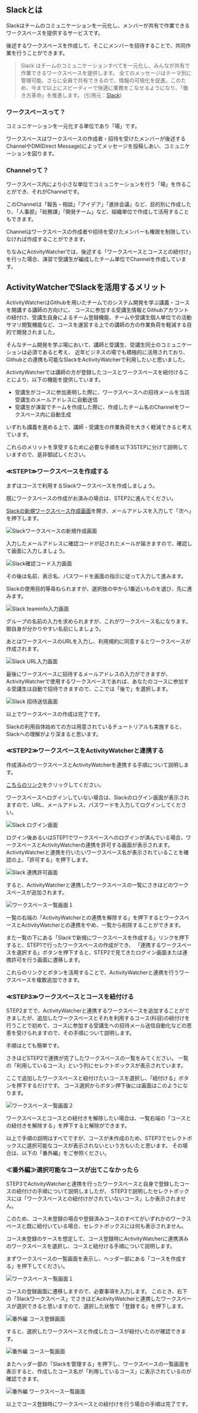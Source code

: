 ## Slackとは
Slackはチームのコミュニケーションを一元化し、メンバーが共有で作業できるワークスペースを提供するサービスです。

後述するワークスペースを作成して、そこにメンバーを招待することで、共同作業を行うことができます。

> Slack はチームのコミュニケーションすべてを一元化し、みんなが共有で作業できるワークスペースを提供します。
> 全てのメッセージはテーマ別に管理可能、さらに全員で共有できるので、情報の可視化を促進。このため、今まで以上にスピーディーで快適に業務をこなせるようになり、「働き方革命」を推進します。
(引用元：[Slack](https://slack.com/intl/ja-jp/features))

### ワークスペースって？
コミュニケーションを一元化する単位であり「場」です。

ワークスペースはワークスペースの作成者・招待を受けたメンバーが後述するChannelやDM(Direct Message)によってメッセージを投稿しあい、コミュニケーションを図ります。

### Channelって？
ワークスペース内により小さな単位でコミュニケーションを行う「場」を作ることができ、それがChannelです。

このChannelは「報告・相談」「アイデア」「進捗会議」など、目的別に作成したり、「人事部」「総務課」「開発チーム」など、組織単位で作成して活用することもできます。

Channelはワークスペースの作成者や招待を受けたメンバーも権限を制限していなければ作成することができます。

ちなみにActivityWatcherでは、後述する「ワークスペースとコースとの紐付け」を行った場合、演習で受講生が編成したチーム単位でChannelを作成しています。

## ActivityWatcherでSlackを活用するメリット
ActivityWatcherはGithubを用いたチームでのシステム開発を学ぶ講義・コースを開講する講師の方向けに、
コースに参加する受講生情報とGithubアカウントの紐付け、受講生自身によるチーム登録機能、チームや受講生個人単位での活動サマリ閲覧機能など、コースを運営する上での講師の方の作業負荷を軽減する目的で開発されました。

そんなチーム開発を学ぶ場において、講師と受講生、受講生同士のコミュニケーションは必須であると考え、
近年ビジネスの場でも積極的に活用されており、Githubとの連携も可能なSlackをActivityWatcherで利用したいと思いました。

ActivityWatcherでは講師の方が登録したコースとワークスペースを紐付けることにより、以下の機能を提供しています。

- 受講生がコースに参加表明した際に、ワークスペースへの招待メールを当該受講生のメールアドレスに自動送信
- 受講生が演習でチームを作成した際に、作成したチーム名のChannelをワークスペース内に自動生成

いずれも講義を進める上で、講師・受講生の作業負荷を大きく軽減できると考えています。

これらのメリットを享受するために必要な手順を以下3STEPに分けて説明していますので、是非御試しください。

### ≪STEP1≫ワークスペースを作成する
まずはコースで利用するSlackワークスペースを作成しましょう。

既にワークスペースの作成がお済みの場合は、STEP2に進んでください。

[Slackの新規ワークスペース作成画面](https://slack.com/intl/ja/create)を開き、メールアドレスを入力して「次へ」を押下します。

![Slackワークスペースの新規作成画面](/assets/activity_watcher/tutorials/user_slacks/step1_0001.png)



入力したメールアドレスに確認コードが記されたメールが届きますので、確認して画面に入力しましょう。

![Slack確認コード入力画面](/assets/activity_watcher/tutorials/user_slacks/step1_0002.png)


その後は名前、表示名、パスワードを画面の指示に従って入力して進みます。

Slackの使用目的等尋ねられますが、選択肢の中から1番近いものを選び、先に進みます。

![Slack teaminfo入力画面](/assets/activity_watcher/tutorials/user_slacks/step1_0003.png)


グループの名前の入力を求められますが、これがワークスペース名になります。
御自身が分かりやすい名前にしましょう。

あとはワークスペースのURLを入力し、利用規約に同意するとワークスペースが作成されます。

![Slack URL入力画面](/assets/activity_watcher/tutorials/user_slacks/step1_0004.png)


最後にワークスペースに招待するメールアドレスの入力ができますが、ActivityWatcherで使用するワークスペースであれば、あなたのコースに参加する受講生は自動で招待できますので、ここでは「後で」を選択します。

![Slack 招待送信画面](/assets/activity_watcher/tutorials/user_slacks/step1_0005.png)


以上でワークスペースの作成は完了です。

Slackの利用自体始めての方は用意されているチュートリアルも実施すると、Slackへの理解がより深まると思います。

### ≪STEP2≫ワークスペースをActivityWatcherと連携する
作成済みのワークスペースとActivityWatcherを連携する手順について説明します。

[こちらのリンク](/auth/slack)をクリックしてください。

ワークスペースへログインしていない場合は、Slackのログイン画面が表示されますので、URL、メールアドレス、パスワードを入力してログインしてください。

![Slack ログイン画面](/assets/activity_watcher/tutorials/user_slacks/step2_0002.png)

ログイン後あるいはSTEP1でワークスペースへのログインが済んでいる場合、ワークスペースとActivityWatcherの連携を許可する画面が表示されます。
ActivityWatcherと連携を行いたいワークスペース名が表示されていることを確認の上、「許可する」を押下します。

![Slack 連携許可画面](/assets/activity_watcher/tutorials/user_slacks/step2_0001.png)

すると、ActivityWatcherと連携したワークスペースの一覧にさきほどのワークスペースが追加されます。

![ワークスペース一覧画面１](/assets/activity_watcher/tutorials/user_slacks/step2_0003.png)

一覧の右端の「ActivityWatcherとの連携を解除する」を押下するとワークスペースとActivityWatcherとの連携をやめ、一覧から削除することができます。

また一覧の下にある「Slackで新規にワークスペースを作成する」リンクを押下すると、STEP1で行ったワークスペースの作成ができ、
「連携するワークスペースを選択する」ボタンを押下すると、STEP2で見てきたログイン画面または連携許可を行う画面に遷移します。

これらのリンクとボタンを活用することで、ActivityWatcherと連携を行うワークスペースを複数追加できます。


### ≪STEP3≫ワークスペースとコースを紐付ける
STEP2までで、ActivityWatcherと連携するワークスペースを追加することができましたが、追加したワークスペースとそれを利用するコース(科目)の紐付けを行うことで初めて、コースに参加する受講生への招待メール送信自動化などの恩恵を受けられますので、その手順について説明します。

手順はとても簡単です。

さきほどSTEP2で連携が完了したワークスペースの一覧をみてください。
一覧の「利用しているコース」という列にセレクトボックスが表示されています。

ここで追加したワークスペースと紐付けたいコースを選択し、「紐付ける」ボタンを押下するだけです。
コース選択からボタン押下後には画面はこのようになります。

![ワークスペース一覧画面２](/assets/activity_watcher/tutorials/user_slacks/step3_0001.png)

ワークスペースとコースとの紐付きを解除したい場合は、一覧右端の「コースとの紐付きを解除する」を押下すると解除ができます。

以上で手順の説明はすべてですが、コースが未作成のため、STEP3でセレクトボックスに選択可能なコースが表示されないという方もいたと思います。
その場合は、以下の「番外編」をご参照ください。


### ≪番外編≫選択可能なコースが出てこなかったら
STEP3でActivityWatcherと連携を行ったワークスペースと自身で登録したコースの紐付けの手順について説明しましたが、
STEP3で説明したセレクトボックスには「ワークスペースとの紐付けがされていないコース」しか表示されません。

このため、コース未登録の場合や登録済みコースのすべてがいずれかのワークスペースと既に紐付いている場合、セレクトボックスには何も表示されません。

コース未登録のケースを想定して、コース登録時にActivityWatcherに連携済みのワークスペースを選択し、コースと紐付ける手順について説明します。

まずワークスペースの一覧画面を表示し、ヘッダー部にある「コースを作成する」を押下してください。

![ワークスペース一覧画面１](/assets/activity_watcher/tutorials/user_slacks/step2_0003.png)

コースの登録画面に遷移しますので、必要事項を入力します。
このとき、右下の「Slackワークスペース」でさきほどAcitvityWatcherと連携したワークスペースが選択できると思いますので、選択した状態で「登録する」を押下します。

![番外編 コース登録画面](/assets/activity_watcher/tutorials/user_slacks/outside_0001.png)

すると、選択したワークスペースと作成したコースが紐付いたのが確認できます。

![番外編 コース一覧画面](/assets/activity_watcher/tutorials/user_slacks/outside_0002.png)

またヘッダー部の「Slackを管理する」を押下し、ワークスペースの一覧画面を表示すると、作成したコース名が「利用しているコース」に表示されているのが確認できます。

![番外編 ワークスペース一覧画面](/assets/activity_watcher/tutorials/user_slacks/outside_0003.png)


以上でコース登録時にワークスペースとの紐付けを行う場合の手順は完了です。

